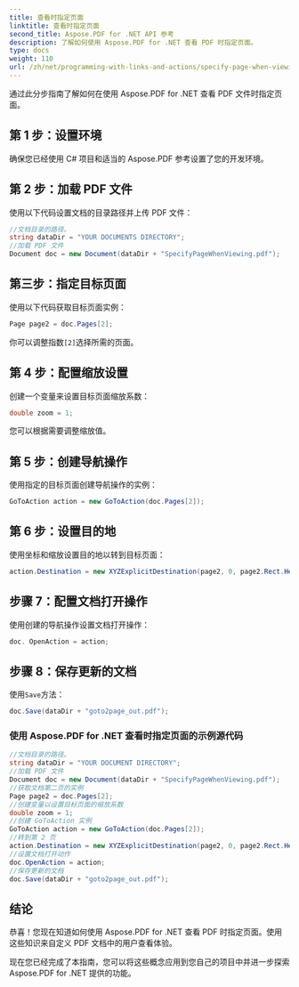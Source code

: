 ```yaml
---
title: 查看时指定页面
linktitle: 查看时指定页面
second_title: Aspose.PDF for .NET API 参考
description: 了解如何使用 Aspose.PDF for .NET 查看 PDF 时指定页面。
type: docs
weight: 110
url: /zh/net/programming-with-links-and-actions/specify-page-when-viewing/
---
```


通过此分步指南了解如何在使用 Aspose.PDF for .NET 查看 PDF 文件时指定页面。

## 第 1 步：设置环境

确保您已经使用 C# 项目和适当的 Aspose.PDF 参考设置了您的开发环境。

## 第 2 步：加载 PDF 文件

使用以下代码设置文档的目录路径并上传 PDF 文件：

```csharp
//文档目录的路径。
string dataDir = "YOUR DOCUMENTS DIRECTORY";
//加载 PDF 文件
Document doc = new Document(dataDir + "SpecifyPageWhenViewing.pdf");
```

## 第三步：指定目标页面

使用以下代码获取目标页面实例：

```csharp
Page page2 = doc.Pages[2];
```

你可以调整指数`[2]`选择所需的页面。

## 第 4 步：配置缩放设置

创建一个变量来设置目标页面缩放系数：

```csharp
double zoom = 1;
```

您可以根据需要调整缩放值。

## 第 5 步：创建导航操作

使用指定的目标页面创建导航操作的实例：

```csharp
GoToAction action = new GoToAction(doc.Pages[2]);
```

## 第 6 步：设置目的地

使用坐标和缩放设置目的地以转到目标页面：

```csharp
action.Destination = new XYZExplicitDestination(page2, 0, page2.Rect.Height, zoom);
```

## 步骤 7：配置文档打开操作

使用创建的导航操作设置文档打开操作：

```csharp
doc. OpenAction = action;
```

## 步骤 8：保存更新的文档

使用`Save`方法：

```csharp
doc.Save(dataDir + "goto2page_out.pdf");
```

### 使用 Aspose.PDF for .NET 查看时指定页面的示例源代码 
```csharp
//文档目录的路径。
string dataDir = "YOUR DOCUMENT DIRECTORY";
//加载 PDF 文件
Document doc = new Document(dataDir + "SpecifyPageWhenViewing.pdf");
//获取文档第二页的实例
Page page2 = doc.Pages[2];
//创建变量以设置目标页面的缩放系数
double zoom = 1;
//创建 GoToAction 实例
GoToAction action = new GoToAction(doc.Pages[2]);
//转到第 2 页
action.Destination = new XYZExplicitDestination(page2, 0, page2.Rect.Height, zoom);
//设置文档打开动作
doc.OpenAction = action;
//保存更新的文档
doc.Save(dataDir + "goto2page_out.pdf");
```

## 结论

恭喜！您现在知道如何使用 Aspose.PDF for .NET 查看 PDF 时指定页面。使用这些知识来自定义 PDF 文档中的用户查看体验。

现在您已经完成了本指南，您可以将这些概念应用到您自己的项目中并进一步探索 Aspose.PDF for .NET 提供的功能。